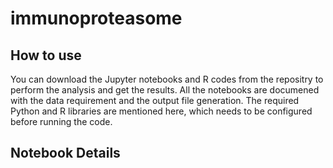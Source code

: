 # immunoproteasome
## How to use
You can download the Jupyter notebooks and R codes from the repositry to perform the analysis and get the results. All the notebooks are documened with the data requirement and the output file generation. The required Python and R libraries are mentioned here, which needs to be configured before running the code.
## Notebook Details
